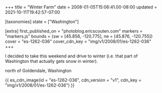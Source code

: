 +++
title = "Winter Farm"
date = 2008-01-05T15:06:41.00-08:00
updated = 2021-10-11T19:42:57-07:00

[taxonomies]
state = ["Washington"]

[extra]
first_published_on = "photoblog.ericscouten.com"
markers = "markers.js"
bounds = {sw = [45.856, -120.775], ne = [45.876, -120.755]}
cover = "es-1262-036"
cover_cdn_key = "img/v1/2008/01/es-1262-036"
+++

I decided to take this weekend and drive to winter (i.e. that part of Washington that actually gets snow in winter).

<!-- more -->

north of Goldendale, Washington

{{ es_cdn_image(id = "es-1262-036", cdn_version = "v1", cdn_key = "img/v1/2008/01/es-1262-036") }}
